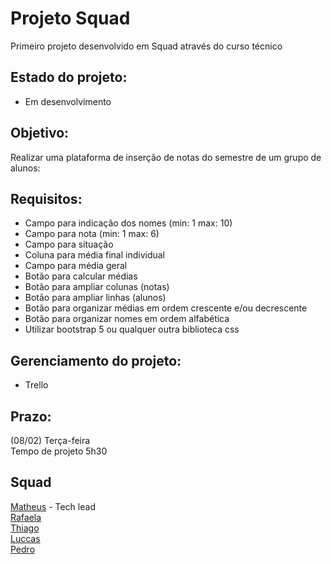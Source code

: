 # Projeto Squad

Primeiro projeto desenvolvido em Squad através do curso técnico<br>

## Estado do projeto:
- Em desenvolvimento

## Objetivo:
 Realizar uma plataforma de inserção de notas do semestre de um grupo de alunos:

## Requisitos:
- Campo para indicação dos nomes (min: 1 max: 10)
- Campo para nota (min: 1 max: 6)
- Campo para situação
- Coluna para média final individual
- Campo para média geral
- Botão para calcular médias
- Botão para ampliar colunas (notas)
- Botão para ampliar linhas (alunos)
- Botão para organizar médias em ordem crescente e/ou decrescente
- Botão para organizar nomes em ordem alfabética
- Utilizar bootstrap 5 ou qualquer outra biblioteca css

## Gerenciamento do projeto:
 - Trello

## Prazo:
(08/02) Terça-feira<br>
Tempo de projeto 5h30

## Squad
  [Matheus](https://github.com/MatheusAlvarez "GitHub do Matheus") - Tech lead <br>
  [Rafaela](https://github.com/RafaelaMascarenhas "GitHub da Rafaela")<br>
  [Thiago](https://github.com/Thmsantos "GitHub do Thiago")<br>
  [Luccas](https://github.com/LuccasThiago "GitHub do Luccas")<br>
  [Pedro](https://github.com/pedropalugan "GitHub do Pedro")

    
